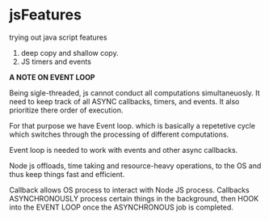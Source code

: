 # jsFeatures
trying out java script features

1. deep copy and shallow copy.
2. JS timers and events

**A NOTE ON EVENT LOOP**

Being sigle-threaded, js cannot conduct all computations simultaneuosly.
It need to keep track of all ASYNC callbacks, timers, and events.
It also prioritize there order of execution.

For that purpose we have Event loop.
which is basically a repetetive cycle which switches through the processing of different computations.

Event loop is needed to work with events and other async callbacks.

Node js offloads, time taking and resource-heavy operations, to the OS and thus keep things fast and efficient.

Callback allows OS process to interact with Node JS process.
Callbacks ASYNCHRONOUSLY process certain things in the background, then HOOK into the EVENT LOOP once the ASYNCHRONOUS job is completed.

